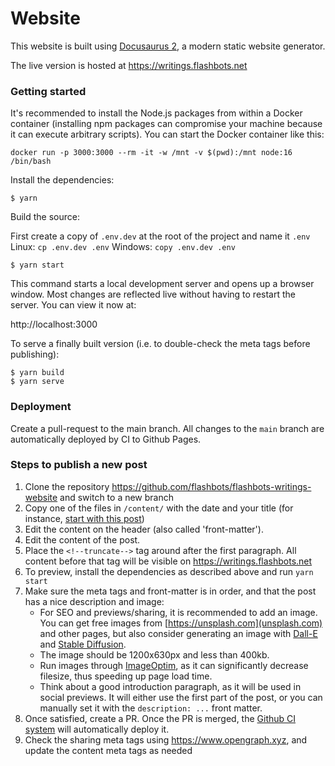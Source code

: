 # Website

This website is built using [Docusaurus 2](https://docusaurus.io/), a modern static website generator.

The live version is hosted at https://writings.flashbots.net

### Getting started

It's recommended to install the Node.js packages from within a Docker container (installing npm packages can compromise your machine because it can execute arbitrary scripts). You can start the Docker container like this:

```
docker run -p 3000:3000 --rm -it -w /mnt -v $(pwd):/mnt node:16 /bin/bash
```

Install the dependencies:

```
$ yarn
```

Build the source:

First create a copy of `.env.dev` at the root of the project and name it `.env`
Linux: `cp .env.dev .env`
Windows: `copy .env.dev .env`

```
$ yarn start
```

This command starts a local development server and opens up a browser window. Most changes are reflected live without having to restart the server. You can view it now at:

http://localhost:3000

To serve a finally built version (i.e. to double-check the meta tags before publishing):

```
$ yarn build
$ yarn serve
```

### Deployment

Create a pull-request to the main branch. All changes to the `main` branch are automatically deployed by CI to Github Pages.

### Steps to publish a new post

1. Clone the repository https://github.com/flashbots/flashbots-writings-website and switch to a new branch
2. Copy one of the files in `/content/` with the date and your title (for instance, [start with this post](https://raw.githubusercontent.com/flashbots/flashbots-writings-website/main/content/2022-06-07-why-run-mevboost.mdx))
3. Edit the content on the header (also called 'front-matter').
4. Edit the content of the post.
5. Place the `<!--truncate-->` tag around after the first paragraph. All content before that tag will be visible on https://writings.flashbots.net
6. To preview, install the dependencies as described above and run `yarn start`
7. Make sure the meta tags and front-matter is in order, and that the post has a nice description and image:
   * For SEO and previews/sharing, it is recommended to add an image. You can get free images from [https://unsplash.com](unsplash.com) and other pages, but also consider generating an image with [Dall-E](https://labs.openai.com/) and [Stable Diffusion](https://beta.dreamstudio.ai/dream).
   * The image should be 1200x630px and less than 400kb.
   * Run images through [ImageOptim](https://imageoptim.com/), as it can significantly decrease filesize, thus speeding up page load time.
   * Think about a good introduction paragraph, as it will be used in social previews. It will either use the first part of the post, or you can manually set it with the `description: ...` front matter.
7. Once satisfied, create a PR. Once the PR is merged, the [Github CI system](https://github.com/flashbots/flashbots-writings-website/actions) will automatically deploy it.
8. Check the sharing meta tags using https://www.opengraph.xyz, and update the content meta tags as needed